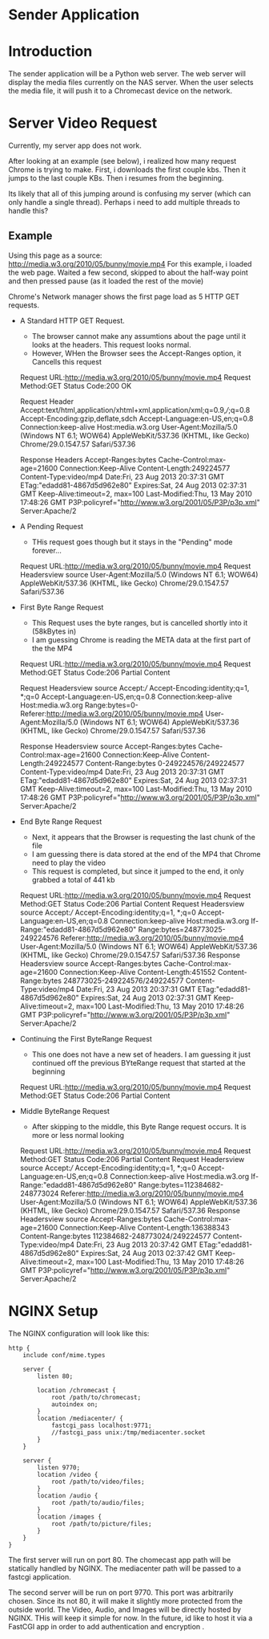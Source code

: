 Sender Application
==================

# Introduction

The sender application will be a Python web server.  The web server will display the media files currently on the NAS server.  When the user selects the media file, it will push it to a Chromecast device on the network.


# Server Video Request
Currently, my server app does not work.  

After looking at an example (see below), i realized how many request Chrome is trying to make.  First, i downloads the first couple kbs.  Then it jumps to the last couple KBs.  Then i resumes from the beginning.  

Its likely that all of this jumping around is confusing my server (which can only handle a single thread).  Perhaps i need to add multiple threads to handle this?

## Example
Using this page as a source: http://media.w3.org/2010/05/bunny/movie.mp4
For this example, i loaded the web page.  Waited a few second, skipped to about the half-way point  and then pressed pause (as it loaded the rest of the movie)

Chrome's Network manager shows the first page load as 5 HTTP GET requests.
* A Standard HTTP GET Request.  
    * The browser cannot make any assumtions about the page until it looks at the headers.  This request looks normal.
    * However, WHen the Browser sees the Accept-Ranges option, it Cancells this request
 
	Request URL:http://media.w3.org/2010/05/bunny/movie.mp4
	Request Method:GET
	Status Code:200 OK

	Request Header
	Accept:text/html,application/xhtml+xml,application/xml;q=0.9,*/*;q=0.8
	Accept-Encoding:gzip,deflate,sdch
	Accept-Language:en-US,en;q=0.8
	Connection:keep-alive
	Host:media.w3.org
	User-Agent:Mozilla/5.0 (Windows NT 6.1; WOW64) AppleWebKit/537.36 (KHTML, like Gecko) Chrome/29.0.1547.57 Safari/537.36

	Response Headers
	Accept-Ranges:bytes
	Cache-Control:max-age=21600
	Connection:Keep-Alive
	Content-Length:249224577
	Content-Type:video/mp4
	Date:Fri, 23 Aug 2013 20:37:31 GMT
	ETag:"edadd81-4867d5d962e80"
	Expires:Sat, 24 Aug 2013 02:37:31 GMT
	Keep-Alive:timeout=2, max=100
	Last-Modified:Thu, 13 May 2010 17:48:26 GMT
	P3P:policyref="http://www.w3.org/2001/05/P3P/p3p.xml"
	Server:Apache/2

* A Pending Request
    * THis request goes though but it stays in the "Pending" mode forever...

	Request URL:http://media.w3.org/2010/05/bunny/movie.mp4
	Request Headersview source
	User-Agent:Mozilla/5.0 (Windows NT 6.1; WOW64) AppleWebKit/537.36 (KHTML, like Gecko) Chrome/29.0.1547.57 Safari/537.36

* First Byte Range Request
    * This Request uses the byte ranges, but is cancelled shortly into it (58kBytes in)
    * I am guessing Chrome is reading the META data at the first part of the the MP4


	Request URL:http://media.w3.org/2010/05/bunny/movie.mp4
	Request Method:GET
	Status Code:206 Partial Content

	Request Headersview source
	Accept:*/*
	Accept-Encoding:identity;q=1, *;q=0
	Accept-Language:en-US,en;q=0.8
	Connection:keep-alive
	Host:media.w3.org
	Range:bytes=0-
	Referer:http://media.w3.org/2010/05/bunny/movie.mp4
	User-Agent:Mozilla/5.0 (Windows NT 6.1; WOW64) AppleWebKit/537.36 (KHTML, like Gecko) Chrome/29.0.1547.57 Safari/537.36

	Response Headersview source
	Accept-Ranges:bytes
	Cache-Control:max-age=21600
	Connection:Keep-Alive
	Content-Length:249224577
	Content-Range:bytes 0-249224576/249224577
	Content-Type:video/mp4
	Date:Fri, 23 Aug 2013 20:37:31 GMT
	ETag:"edadd81-4867d5d962e80"
	Expires:Sat, 24 Aug 2013 02:37:31 GMT
	Keep-Alive:timeout=2, max=100
	Last-Modified:Thu, 13 May 2010 17:48:26 GMT
	P3P:policyref="http://www.w3.org/2001/05/P3P/p3p.xml"
	Server:Apache/2

* End Byte Range Request
    * Next, it appears that the Browser is requesting the last chunk of the file
    * I am guessing there is data stored at the end of the MP4 that Chrome need to play the video
    * This request is completed, but since it jumped to the end, it only grabbed a total of 441 kb

	Request URL:http://media.w3.org/2010/05/bunny/movie.mp4
	Request Method:GET
	Status Code:206 Partial Content
	Request Headersview source
	Accept:*/*
	Accept-Encoding:identity;q=1, *;q=0
	Accept-Language:en-US,en;q=0.8
	Connection:keep-alive
	Host:media.w3.org
	If-Range:"edadd81-4867d5d962e80"
	Range:bytes=248773025-249224576
	Referer:http://media.w3.org/2010/05/bunny/movie.mp4
	User-Agent:Mozilla/5.0 (Windows NT 6.1; WOW64) AppleWebKit/537.36 (KHTML, like Gecko) Chrome/29.0.1547.57 Safari/537.36
	Response Headersview source
	Accept-Ranges:bytes
	Cache-Control:max-age=21600
	Connection:Keep-Alive
	Content-Length:451552
	Content-Range:bytes 248773025-249224576/249224577
	Content-Type:video/mp4
	Date:Fri, 23 Aug 2013 20:37:31 GMT
	ETag:"edadd81-4867d5d962e80"
	Expires:Sat, 24 Aug 2013 02:37:31 GMT
	Keep-Alive:timeout=2, max=100
	Last-Modified:Thu, 13 May 2010 17:48:26 GMT
	P3P:policyref="http://www.w3.org/2001/05/P3P/p3p.xml"
	Server:Apache/2

* Continuing the First ByteRange Request
    * This one does not have a new set of headers.  I am guessing it just continued off the previous BYteRange request that started at the beginning

	Request URL:http://media.w3.org/2010/05/bunny/movie.mp4
	Request Method:GET
	Status Code:206 Partial Content

* Middle ByteRange Request
    * After skipping to the middle, this Byte Range request occurs.  It is more or less normal looking

	Request URL:http://media.w3.org/2010/05/bunny/movie.mp4
	Request Method:GET
	Status Code:206 Partial Content
	Request Headersview source
	Accept:*/*
	Accept-Encoding:identity;q=1, *;q=0
	Accept-Language:en-US,en;q=0.8
	Connection:keep-alive
	Host:media.w3.org
	If-Range:"edadd81-4867d5d962e80"
	Range:bytes=112384682-248773024
	Referer:http://media.w3.org/2010/05/bunny/movie.mp4
	User-Agent:Mozilla/5.0 (Windows NT 6.1; WOW64) AppleWebKit/537.36 (KHTML, like Gecko) Chrome/29.0.1547.57 Safari/537.36
	Response Headersview source
	Accept-Ranges:bytes
	Cache-Control:max-age=21600
	Connection:Keep-Alive
	Content-Length:136388343
	Content-Range:bytes 112384682-248773024/249224577
	Content-Type:video/mp4
	Date:Fri, 23 Aug 2013 20:37:42 GMT
	ETag:"edadd81-4867d5d962e80"
	Expires:Sat, 24 Aug 2013 02:37:42 GMT
	Keep-Alive:timeout=2, max=100
	Last-Modified:Thu, 13 May 2010 17:48:26 GMT
	P3P:policyref="http://www.w3.org/2001/05/P3P/p3p.xml"
	Server:Apache/2


# NGINX Setup
The NGINX configuration will look like this:


	http {
		include conf/mime.types

		server {
			listen 80;

			location /chromecast {
				root /path/to/chromecast;
				autoindex on;
			}
			location /mediacenter/ {
				fastcgi_pass localhost:9771;
				//fastcgi_pass unix:/tmp/mediacenter.socket
			}
		}

		server {
			listen 9770;
			location /video {
				root /path/to/video/files;
			}
			location /audio {
				root /path/to/audio/files;
			}
			location /images {
				root /path/to/picture/files;
			}
		}
	}

The first server will run on port 80.  The chomecast app path will be statically handled by NGINX.  The mediacenter path will be passed to a fastcgi application.

The second server will be run on port 9770.  This port was arbitrarily chosen.  Since its not 80, it will make it slightly more protected from the outside world.  The Video, Audio, and Images will be directly hosted by NGINX.  THis will keep it simple for now.  In the future, id like to host it via a FastCGI app in order to add authentication and encryption . 
